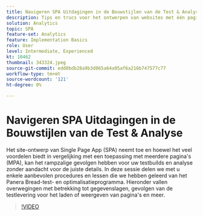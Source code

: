 ```yaml
---
title: Navigeren SPA Uitdagingen in de Bouwstijlen van de Test & Analyse
description: Tips en trucs voor het ontwerpen van websites met één pagina-app (SPA) en de lessen die u hebt geleerd van het Panera Bread-test- en optimalisatieprogramma. Hieronder vindt u de overwegingen met betrekking tot de gegevenslaag, de gevolgen van de testlevering voor het laden van de pagina of de weergave.
solution: Analytics
topic: SPA
feature-set: Analytics
feature: Implementation Basics
role: User
level: Intermediate, Experienced
kt: 10462
thumbnail: 343324.jpeg
source-git-commit: edd0bdb28a9b3d065a64a95af6a216b747577c77
workflow-type: tm+mt
source-wordcount: '121'
ht-degree: 0%

---
```


# Navigeren SPA Uitdagingen in de Bouwstijlen van de Test &amp; Analyse

Het site-ontwerp van Single Page App (SPA) neemt toe en hoewel het veel voordelen biedt in vergelijking met een toepassing met meerdere pagina&#39;s (MPA), kan het rampzalige gevolgen hebben voor uw testbuilds en analyse zonder aandacht voor de juiste details. In deze sessie delen we met u enkele aanbevolen procedures en lessen die we hebben geleerd van het Panera Bread-test- en optimalisatieprogramma. Hieronder vallen overwegingen met betrekking tot gegevenslagen, gevolgen van de testlevering voor het laden of weergeven van pagina&#39;s en meer.

>[!VIDEO](https://video.tv.adobe.com/v/343324/?quality=12&learn=on)
